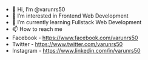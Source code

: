 - 👋 Hi, I’m @varunrs50
- 👀 I’m interested in Frontend Web Development
- 🌱 I’m currently learning Fullstack Web Development
- 📫 How to reach me 
- Facebook - https://www.facebook.com/varunrs50
- Twitter  - https://www.twitter.com/varunrs50
- Instagram - https://www.linkedin.com/in/varunrs50
<!---
varunrs50/varunrs50 is a ✨ special ✨ repository because its `README.md` (this file) appears on your GitHub profile.
You can click the Preview link to take a look at your changes.
--->
